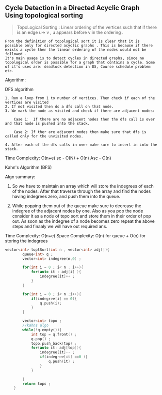 ## Cycle Detection in a Directed Acyclic Graph Using topological sorting

> TopoLogical Sorting :  Linear ordering of the vertices such that if there is an edge u-> v , u  appears before v in the ordering .


```
From the definition of topological sort it is clear that it is possible only for directed acyclic graphs . This is because if there exists a cycle then the linear ordering of the nodes would not be followed .
It's main usage is to detect cycles in directed graphs, since no topological order is possible for a graph that contains a cycle. Some of it's uses are: deadlock detection in OS, Course schedule problem etc.
```

Algorithm: 

DFS algorithm
```
1. Run a loop from 1 to number of vertices. Then check if each of the vertices are visited
2. If not visited then do a dfs call on that node.
3. We mark the node as visited and check if there are adjacent nodes:

	Case 1:  If there are no adjacent nodes then the dfs call is over and that node is pushed into the stack.

	Case 2: If ther are adjacent nodes then make sure that dfs is called only for the unvisited nodes.

4. After each of the dfs calls in over make sure to insert in into the stack.
```
Time Complexity: O(n+e)
sc - O(N) + O(n) 
Asc - O(n)


Kahn's Algorithm (BFS) 

Algo summary: 

1. So we have to maintain an array which will store the indegrees of each of the nodes.
After that traverse through the array and find the nodes having indegrees zero, and push 
them into the queue. 

2. While popping them out of the queue make sure to decrease the indegree of the adjacent nodes by one. Also as you pop the node consider it as a node of topo sort and store them in their order of pop out. As soon as the indegree of a node becomes zero repeat the above steps and finaaly we will have out required ans.


Time Complexity: O(n+e)
Space Complexity: O(n) for queue +  O(n) for storing the indegrees 
```cpp
vector<int> toptSort(int n , vector<int> adj[]){
		queue<int> q ;
		vector<int> indegree(n,0) ;

		for(int i = 0 ; i< n ; i++){
			for(auto it : adj[i] ){
				indegree[it]++ ;
			}
		}

		for(int i = 0 ; i< n ;i++){
			if(indegree[i] == 0){
				q.push(i);
			}
		}

		vector<int> topo ;
		//kahns algo 
		while(!q.empty()){
			int top = q.front() ;
			q.pop() ;
			topo.push_back(top) ;
			for(auto it: adj[top]){
				indegree[it]-- ;
				if(indegree[it] ==0 ){
					q.push(it) ;
				}
			}

		}
		return topo ;
	}
```
